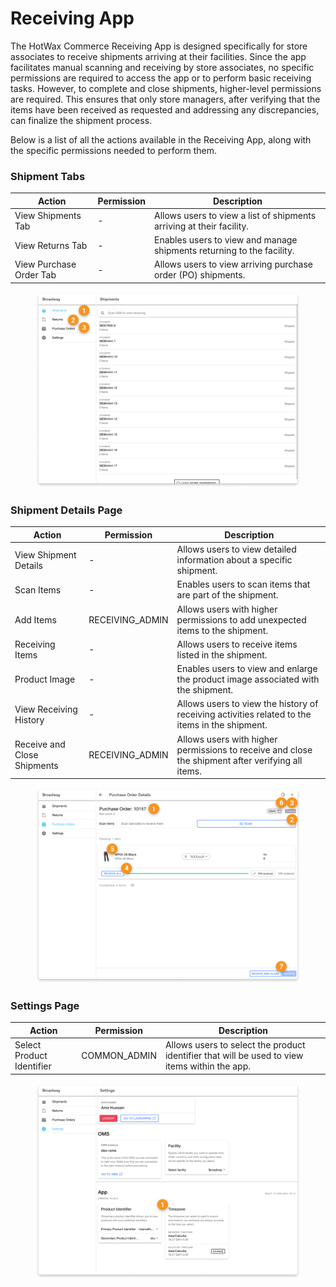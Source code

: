 # Receiving App

The HotWax Commerce Receiving App is designed specifically for store associates to receive shipments arriving at their facilities. Since the app facilitates manual scanning and receiving by store associates, no specific permissions are required to access the app or to perform basic receiving tasks. However, to complete and close shipments, higher-level permissions are required. This ensures that only store managers, after verifying that the items have been received as requested and addressing any discrepancies, can finalize the shipment process.

Below is a list of all the actions available in the Receiving App, along with the specific permissions needed to perform them.

### Shipment Tabs

| Action                  | Permission | Description                                                           |
| ----------------------- | ---------- | --------------------------------------------------------------------- |
| View Shipments Tab      | -          | Allows users to view a list of shipments arriving at their facility.  |
| View Returns Tab        | -          | Enables users to view and manage shipments returning to the facility. |
| View Purchase Order Tab | -          | Allows users to view arriving purchase order (PO) shipments.          |

<figure><img src="../../.gitbook/assets/receiving.png" alt=""><figcaption></figcaption></figure>

### Shipment Details Page

| Action                      | Permission       | Description                                                                                       |
| --------------------------- | ---------------- | ------------------------------------------------------------------------------------------------- |
| View Shipment Details       | -                | Allows users to view detailed information about a specific shipment.                              |
| Scan Items                  | -                | Enables users to scan items that are part of the shipment.                                        |
| Add Items                   | RECEIVING\_ADMIN | Allows users with higher permissions to add unexpected items to the shipment.                     |
| Receiving Items             | -                | Allows users to receive items listed in the shipment.                                             |
| Product Image               | -                | Enables users to view and enlarge the product image associated with the shipment.                 |
| View Receiving History      | -                | Allows users to view the history of receiving activities related to the items in the shipment.    |
| Receive and Close Shipments | RECEIVING\_ADMIN | Allows users with higher permissions to receive and close the shipment after verifying all items. |

<figure><img src="../../.gitbook/assets/shipment.png" alt=""><figcaption></figcaption></figure>

### Settings Page

| Action                    | Permission    | Description                                                                                   |
| ------------------------- | ------------- | --------------------------------------------------------------------------------------------- |
| Select Product Identifier | COMMON\_ADMIN | Allows users to select the product identifier that will be used to view items within the app. |

<figure><img src="../../.gitbook/assets/settings r.png" alt=""><figcaption></figcaption></figure>

